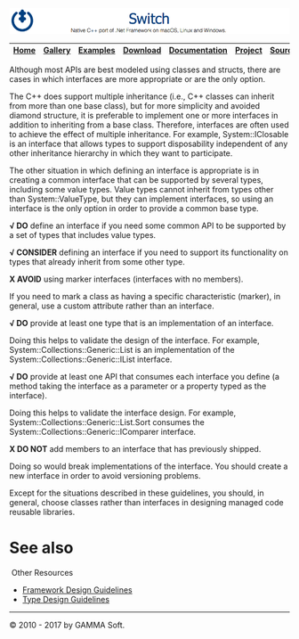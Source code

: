 ![Switch Header](Images/SwitchNativeC++port.png)

| [Home](Home.md) | [Gallery](Gallery.md) | [Examples](Examples.md) | [Download](Download.md) | [Documentation](Documentation.md) | [Project](https://sourceforge.net/projects/switchpro) | [Source](https://github.com/gammasoft71/switch) | [License](License.md) | [Contact](Contact.md) | [GAMMA Soft](https://gammasoft71.wixsite.com/gammasoft) |
|-----------------|-----------------------|-------------------------|-------------------------|-----------------------------------|-------------------------------------------------------|-------------------------------------------------|-----------------------|-----------------------|---------------------------------------------------------|

Although most APIs are best modeled using classes and structs, there are cases in which interfaces are more appropriate or are the only option.

The C++ does support multiple inheritance (i.e., C++ classes can inherit from more than one base class), but for more simplicity and avoided diamond structure, it is preferable to implement one or more interfaces in addition to inheriting from a base class. Therefore, interfaces are often used to achieve the effect of multiple inheritance. For example, System::IClosable is an interface that allows types to support disposability independent of any other inheritance hierarchy in which they want to participate.

The other situation in which defining an interface is appropriate is in creating a common interface that can be supported by several types, including some value types. Value types cannot inherit from types other than System::ValueType, but they can implement interfaces, so using an interface is the only option in order to provide a common base type.

**√ DO** define an interface if you need some common API to be supported by a set of types that includes value types.

**√ CONSIDER** defining an interface if you need to support its functionality on types that already inherit from some other type.

**X AVOID** using marker interfaces (interfaces with no members).

If you need to mark a class as having a specific characteristic (marker), in general, use a custom attribute rather than an interface.

**√ DO** provide at least one type that is an implementation of an interface.

Doing this helps to validate the design of the interface. For example, System::Collections::Generic::List <T> is an implementation of the System::Collections::Generic::IList <T> interface.

**√ DO** provide at least one API that consumes each interface you define (a method taking the interface as a parameter or a property typed as the interface).

Doing this helps to validate the interface design. For example, System::Collections::Generic::List<T>.Sort consumes the System::Collections::Generic::IComparer <T> interface.

**X DO NOT** add members to an interface that has previously shipped.

Doing so would break implementations of the interface. You should create a new interface in order to avoid versioning problems.

Except for the situations described in these guidelines, you should, in general, choose classes rather than interfaces in designing managed code reusable libraries.

# See also
​
Other Resources

* [Framework Design Guidelines](FrameworkDesignGuidelines.md)
* [Type Design Guidelines](TypeDesignGuidelines.md)

______________________________________________________________________________________________

© 2010 - 2017 by GAMMA Soft.
